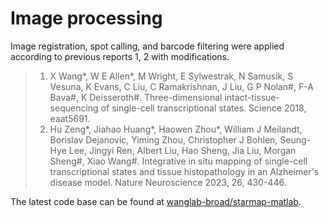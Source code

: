 # Image processing

Image registration, spot calling, and barcode filtering were applied according to previous reports 1, 2 with modifications.

> 1. X Wang*, W E Allen*, M Wright, E Sylwestrak, N Samusik, S Vesuna, K Evans, C Liu, C Ramakrishnan, J Liu, G P Nolan#, F-A Bava#, K Deisseroth#. Three-dimensional intact-tissue-sequencing of single-cell transcriptional states. Science 2018, eaat5691.
> 2. Hu Zeng*, Jiahao Huang*, Haowen Zhou*, William J Meilandt, Borislav Dejanovic, Yiming Zhou, Christopher J Bohlen, Seung-Hye Lee, Jingyi Ren, Albert Liu, Hao Sheng, Jia Liu, Morgan Sheng#, Xiao Wang#. Integrative in situ mapping of single-cell transcriptional states and tissue histopathology in an Alzheimer's disease model. Nature Neuroscience 2023, 26, 430-446.

The latest code base can be found at [wanglab-broad/starmap-matlab](https://github.com/wanglab-broad/starmap-matlab). 
